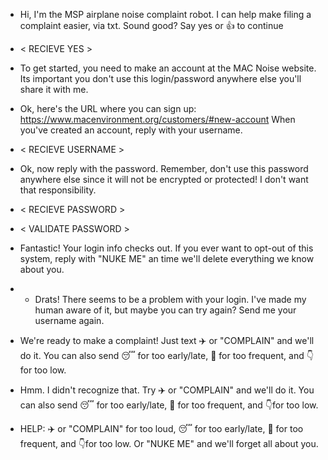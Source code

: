 


* Hi, I'm the MSP airplane noise complaint robot. I can help make filing a complaint easier, via txt. Sound good? Say yes or 👍 to continue
* < RECIEVE YES >
*  To get started, you need to make an account at the MAC Noise website. Its important you don't use this login/password anywhere else you'll share it with me.
*  Ok, here's the URL where you can sign up: https://www.macenvironment.org/customers/#new-account When you've created an account, reply with your username.
*  < RECIEVE USERNAME >
*  Ok, now reply with the password. Remember, don't use this password anywhere else since it will not be encrypted or protected! I don't want that responsibility.
*  < RECIEVE PASSWORD >
*  < VALIDATE PASSWORD > 
*  Fantastic! Your login info checks out. If you ever want to opt-out of this system, reply with "NUKE ME" an time we'll delete everything we know about you.
* * Drats! There seems to be a problem with your login. I've made my human aware of it, but maybe you can try again? Send me your username again.
* We're ready to make a complaint! Just text ✈️ or "COMPLAIN" and we'll do it. You can also send 😴 for too early/late, 🤢 for too frequent, and 👇for too low.

* Hmm. I didn't recognize that. Try ✈️ or "COMPLAIN" and we'll do it. You can also send 😴 for too early/late, 🤢 for too frequent, and 👇for too low. 

* HELP: ✈️ or "COMPLAIN" for too loud, 😴 for too early/late, 🤢 for too frequent, and 👇for too low. Or "NUKE ME" and we'll forget all about you.

